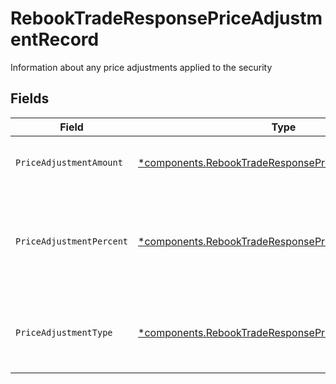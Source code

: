 # RebookTradeResponsePriceAdjustmentRecord

Information about any price adjustments applied to the security


## Fields

| Field                                                                                                                         | Type                                                                                                                          | Required                                                                                                                      | Description                                                                                                                   | Example                                                                                                                       |
| ----------------------------------------------------------------------------------------------------------------------------- | ----------------------------------------------------------------------------------------------------------------------------- | ----------------------------------------------------------------------------------------------------------------------------- | ----------------------------------------------------------------------------------------------------------------------------- | ----------------------------------------------------------------------------------------------------------------------------- |
| `PriceAdjustmentAmount`                                                                                                       | [*components.RebookTradeResponsePriceAdjustmentAmount](../../models/components/rebooktraderesponsepriceadjustmentamount.md)   | :heavy_minus_sign:                                                                                                            | Total monetary value of the price_adjustment                                                                                  | {<br/>"value": "0.25"<br/>}                                                                                                   |
| `PriceAdjustmentPercent`                                                                                                      | [*components.RebookTradeResponsePriceAdjustmentPercent](../../models/components/rebooktraderesponsepriceadjustmentpercent.md) | :heavy_minus_sign:                                                                                                            | The percent at which the price was adjusted. Expressed as a number from 0.00-100 (rounded to 2 decimals)                      | {<br/>"value": "0.25"<br/>}                                                                                                   |
| `PriceAdjustmentType`                                                                                                         | [*components.RebookTradeResponsePriceAdjustmentType](../../models/components/rebooktraderesponsepriceadjustmenttype.md)       | :heavy_minus_sign:                                                                                                            | The type of price adjustment being applied by the broker to the net price of the security                                     | MARKUP                                                                                                                        |